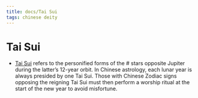 ```yaml
---
title: docs/Tai Sui
tags: chinese deity
---
```


# Tai Sui 
- [Tai Sui](https://owlcation.com/humanities/time-gods-goddesses) refers to the personified forms of the # stars opposite Jupiter during the latter’s 12-year orbit. In Chinese astrology, each lunar year is always presided by one Tai Sui. Those with Chinese Zodiac signs opposing the reigning Tai Sui must then perform a worship ritual at the start of the new year to avoid misfortune.